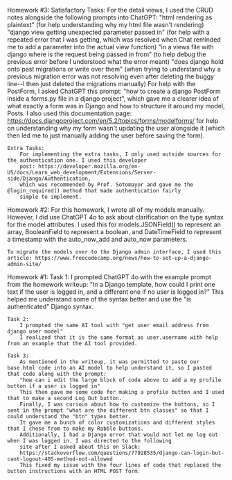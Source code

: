 Homework #3:
    Satisfactory Tasks:
        For the detail views, I used the CRUD notes alongside the following prompts into ChatGPT:
            "html rendering as plaintext" (for help understanding why my html file wasn't rendering)
            "django view getting unexpected parameter passed in" (for help with a repeated error that I was getting, which 
            was resolved when Chat reminded me to add a parameter into the actual view function)
            "in a views file with django where is the request being passed in from" (to help debug the previous error 
            before I understood what the error meant)
            "does django hold onto past migrations or write over them" (when trying to understand why a previous migration
            error was not resolving even after deleting the buggy line--I then just deleted the migrations manually)
        For help with the PostForm, I asked ChatGPT this prompt: "how to create a django PostForm inside a forms.py file in a django project",
        which gave me a clearer idea of what exactly a form was in Django and how to structure it around my model, Posts. I also used this 
        documentation page: https://docs.djangoproject.com/en/5.2/topics/forms/modelforms/ for help on understanding why my form wasn't
        updating the user alongside it (which then led me to just manually adding the user before saving the form).

    Extra Tasks:
        For implementing the extra tasks, I only used outside sources for the authentication one. I used this developer
        post: https://developer.mozilla.org/en-US/docs/Learn_web_development/Extensions/Server-side/Django/Authentication, 
        which was recommended by Prof. Sotomayor and gave me the @login_required() method that made authentication fairly
        simple to implement. 

Homework #2:
    For this homework, I wrote all of my models manually. However, I did use ChatGPT 4o to ask about clarification on 
    the type syntax for the model attributes. I used this for models.JSONField() to represent an array, BooleanField to
    represent a boolean, and DateTimeField to represent a timestamp with the auto_now_add and auto_now parameters.

    To migrate the models over to the Django admin interface, I used this article: https://www.freecodecamp.org/news/how-to-set-up-a-django-admin-site/ 

Homework #1:
    Task 1:
        I prompted ChatGPT 4o with the example prompt from the homework writeup: "In a Django template, how could I print one text if the user is logged in, and a different one if no user is logged in?"
        This helped me understand some of the syntax better and use the "is authenticated" Django syntax.

    Task 2:
        I prompted the same AI tool with "get user email address from django user model"
        I realized that it is the same format as user.username with help from an example that the AI tool provided.
  
    Task 3:
        As mentioned in the writeup, it was permitted to paste our base.html code into an AI model to help understand it, so I pasted that code along with the prompt:
        "how can i edit the large block of code above to add a my profile button if a user is logged in"
        This then gave me some code for making a profile button and I used that to make a second Log Out button. 
        Finally, I was curious about how to customize the buttons, so I sent in the prompt "what are the different btn classes" so that I could understand the "btn" types better.
        It gave me a bunch of color customizations and different styles that I chose from to make my Rabble buttons.
        Additionally, I had a Django error that would not let me log out when I was logged in. I was directed to the following 
        site after I asked about this on Slack:
        https://stackoverflow.com/questions/77928535/django-can-login-but-cant-logout-405-method-not-allowed 
        This fixed my issue with the four lines of code that replaced the button instructions with an HTML POST form. 